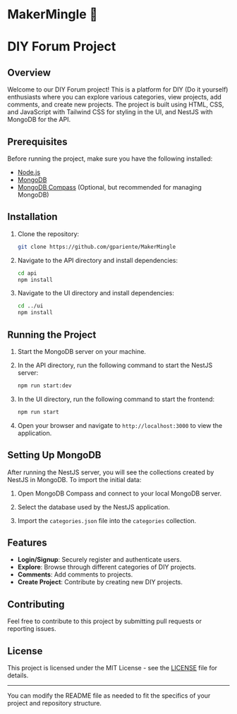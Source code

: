 # MakerMingle 📐

# DIY Forum Project

## Overview

Welcome to our DIY Forum project! This is a platform for DIY (Do it yourself) enthusiasts where you can explore various categories, view projects, add comments, and create new projects. The project is built using HTML, CSS, and JavaScript with Tailwind CSS for styling in the UI, and NestJS with MongoDB for the API.

## Prerequisites

Before running the project, make sure you have the following installed:

- [Node.js](https://nodejs.org/)
- [MongoDB](https://www.mongodb.com/try/download/community)
- [MongoDB Compass](https://www.mongodb.com/products/compass) (Optional, but recommended for managing MongoDB)

## Installation

1. Clone the repository:
   ```bash
   git clone https://github.com/gpariente/MakerMingle
   ```

2. Navigate to the API directory and install dependencies:
   ```bash
   cd api
   npm install
   ```

3. Navigate to the UI directory and install dependencies:
   ```bash
   cd ../ui
   npm install
   ```

## Running the Project

1. Start the MongoDB server on your machine.

2. In the API directory, run the following command to start the NestJS server:
   ```bash
   npm run start:dev
   ```

3. In the UI directory, run the following command to start the frontend:
   ```bash
   npm run start
   ```

4. Open your browser and navigate to `http://localhost:3000` to view the application.

## Setting Up MongoDB

After running the NestJS server, you will see the collections created by NestJS in MongoDB. To import the initial data:

1. Open MongoDB Compass and connect to your local MongoDB server.

2. Select the database used by the NestJS application.

3. Import the `categories.json` file into the `categories` collection.

## Features

- **Login/Signup**: Securely register and authenticate users.
- **Explore**: Browse through different categories of DIY projects.
- **Comments**: Add comments to projects.
- **Create Project**: Contribute by creating new DIY projects.

## Contributing

Feel free to contribute to this project by submitting pull requests or reporting issues.

## License

This project is licensed under the MIT License - see the [LICENSE](LICENSE) file for details.

---

You can modify the README file as needed to fit the specifics of your project and repository structure.
